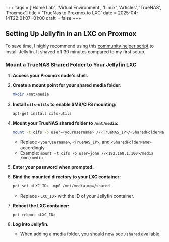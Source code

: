+++
tags = ['Home Lab', 'Virtual Environment', 'Linux', 'Articles', 'TrueNAS', 'Proxmox']
title = 'TrueNas to Proxmox to LXC'
date = 2025-04-14T22:01:07+01:00
draft = false
+++

## Setting Up Jellyfin in an LXC on Proxmox

To save time, I highly recommend using this [community helper script](https://community-scripts.github.io/ProxmoxVE/scripts?id=jellyfin) to install Jellyfin. It shaved off 30 minutes compared to my first setup.

### Mount a TrueNAS Shared Folder to Your Jellyfin LXC

1. **Access your Proxmox node's shell.**

2. **Create a mount point for your shared media folder:**

   ```bash
   mkdir /mnt/media
   ```

3. **Install `cifs-utils` to enable SMB/CIFS mounting:**

   ```bash
   apt-get install cifs-utils
   ```

4. **Mount your TrueNAS shared folder to `/mnt/media`:**

   ```bash
   mount -t cifs -o user=<yourUsername> //<TrueNAS_IP>/<SharedFolderName> /mnt/media
   ```

   - Replace `<yourUsername>`, `<TrueNAS_IP>`, and `<SharedFolderName>` accordingly.
   - Example: `mount -t cifs -o user=john //<192.168.1.100>/media /mnt/media`

5. **Enter your password when prompted.**

6. **Bind the mounted directory to your LXC container:**

   ```bash
   pct set <LXC_ID> -mp0 /mnt/media,mp=/shared
   ```

   - Replace `<LXC_ID>` with the ID of your Jellyfin container.

7. **Reboot the LXC container:**

   ```bash
   pct reboot <LXC_ID>
   ```

8. **Log into Jellyfin.**
   - When adding a media folder, you should now see `/shared` available.
